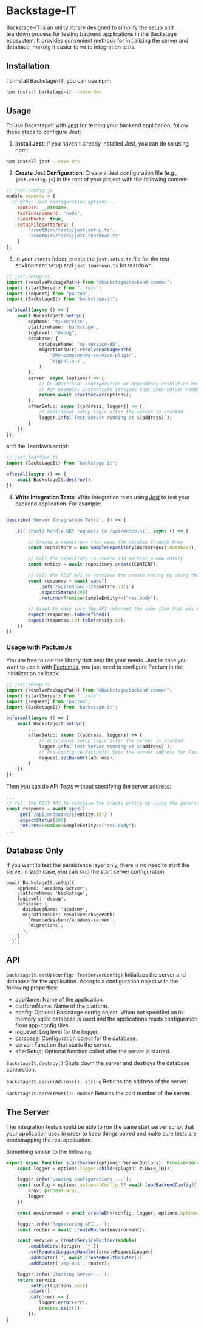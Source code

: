 # Backstage-IT

Backstage-IT is an utility library designed to simplify the setup and teardown process for testing backend applications 
in the Backstage ecosystem. It provides convenient methods for initializing the server and database, making it easier 
to write integration tests.

## Installation

To install Backstage-IT, you can use npm:

```bash
npm install backstage-it --save-dev
```

## Usage
To use BackstageIt with [Jest](https://jestjs.io/) for testing your backend application, follow these steps to configure Jest:

1. **Install Jest**: If you haven't already installed Jest, you can do so using npm:
```bash
npm install jest --save-dev
```
2. **Create Jest Configuration**: Create a Jest configuration file (e.g., `jest.config.js`) in the root of your project with the following content:
```javascript 
// jest.config.js
module.exports = {
  // Other Jest configuration options...
    rootDir: __dirname,
    testEnvironment: 'node',
    clearMocks: true,
    setupFilesAfterEnv: [
        '<rootDir>/tests/jest.setup.ts', 
        '<rootDir>/tests/jest.teardown.ts'
    ]
};
```
3. In your `/tests` folder, create the `jest.setup.ts` file for the test environment setup and  `jest.teardown.ts` for  teardown.
```typescript 
// jest.setup.ts
import {resolvePackagePath} from "@backstage/backend-common";
import {startServer} from "../src";
import {request} from "pactum";
import {BackstageIt} from "backstage-it";

beforeAll(async () => {
    await BackstageIt.setUp({
        appName: 'my-service',
        platformName: 'backstage',
        logLevel: "debug",
        database: {
            databaseName: "my-service-db",
            migrationsDir: resolvePackagePath(
                '@my-company/my-service-plugin',
                'migrations',
            )
        },
        server: async (options) => {
            // Do additional configuration or dependency resolution here as needed
            // For example: instantiate services that your server needs other than the defaults coming within options
            return await startServer(options);
        },
        afterSetup: async ({address, logger}) => {
            // Additional setup logic after the server is started
            logger.info(`Test Server running at ${address}`);
        }
    });
});
```
and the Teardown script:
```typescript 
// jest.teardown.ts
import {BackstageIt} from "backstage-it";

afterAll(async () => {
    await BackstageIt.destroy();
});
```
4. **Write Integration Tests**: Write integration tests using [Jest](https://jestjs.io/) to test your backend application. For example: 
```typescript

describe('Server Integration Tests', () => {

    it('should handle GET requests to /api/endpoint', async () => {

        // Create a repository that uses the databse through Knex
        const repository = new SampleRepository(BackstageIt.database);

        // Call the repository to create and persist a new entity
        const entity = await repository.create(CONTENT);

        // Call the REST API to retrieve the create entity by using the generated ID
        const response = await spec()
            .get(`/api/endpoint/${entity.id!}`)
            .expectStatus(200)
            .returns<Promise<SampleEntity>>("res.body");

        // Asset to make sure the API returned the same item that was created in the database
        expect(response).toBeDefined();
        expect(response.id).toBe(entity.id);
    })
});
```

### Usage with [PactumJs](https://pactumjs.github.io/)
You are free to use the library that best fits your needs. Just in case you want to use it with [PactumJs](https://pactumjs.github.io/), 
you just need to configure Pactum in the initialization callback:

```typescript 
// jest.setup.ts
import {resolvePackagePath} from "@backstage/backend-common";
import {startServer} from "../src";
import {request} from "pactum";
import {BackstageIt} from "backstage-it";

beforeAll(async () => {
    await BackstageIt.setUp({
        ...
        afterSetup: async ({address, logger}) => {
            // Additional setup logic after the server is started
            logger.info(`Test Server running at ${address}`);
            // Pre-configure PactumJs: Sets the server address for Pactum framework
            request.setBaseUrl(address);
        }
    });
});
```
Then you can do API Tests without specifying the server address:
```typescript
...
// Call the REST API to retrieve the create entity by using the generated ID
const response = await spec()
    .get(`/api/endpoint/${entity.id!}`)
    .expectStatus(200)
    .returns<Promise<SampleEntity>>("res.body");
...
```

## Database Only
If you want to test the persistence layer only, there is no need to start the serve, in such case, you can skip the start server configuration.

```
await BackstageIt.setUp({
    appName: 'academy-server',
    platformName: 'backstage',
    logLevel: 'debug',
    database: {
      databaseName: 'academy',
      migrationsDir: resolvePackagePath(
        '@mercedes-benz/academy-server',
        'migrations',
      ),
    }
  });
```

## API
`BackstageIt.setUp(config: TestServerConfig)` Initializes the server and database for the application. Accepts a configuration 
object with the following properties:

* appName: Name of the application.
* platformName: Name of the platform.
* config: Optional Backstage config object. When not specified an in-memory sqlite database is used and the applications reads configuration from app-config files.
* logLevel: Log level for the logger.
* database: Configuration object for the database.
* server: Function that starts the server.
* afterSetup: Optional function called after the server is started.

`BackstageIt.destroy()` Shuts down the server and destroys the database connection.

`BackstageIt.serverAddress(): string` Returns the address of the server.

`BackstageIt.serverPort(): number` Returns the port number of the server.

## The Server
The integration tests should be able to run the same start server script that your application uses in order to keep things paired
and make sure tests are bootstrapping the real application.

Something similar to the following:
```typescript
export async function startServer(options: ServerOptions): Promise<Server> {
    const logger = options.logger.child({plugin: PLUGIN_ID});

    logger.info('Loading configurations ...');
    const config = options.optionalConfig ?? await loadBackendConfig({
        argv: process.argv,
        logger,
    });

    const environment = await createEnv(config, logger, options.optionalDatabase);

    logger.info('Registering API...');
    const router = await createRouter(environment);

    const service = createServiceBuilder(module)
        .enableCors({origin: '*'})
        .setRequestLoggingHandler(createRequestLogger)
        .addRouter('', await createHealthRouter())
        .addRouter('/my-api', router);

    logger.info('Starting Server...');
    return service
        .setPort(options.port)
        .start()
        .catch(err => {
            logger.error(err);
            process.exit(1);
        });
}
```

